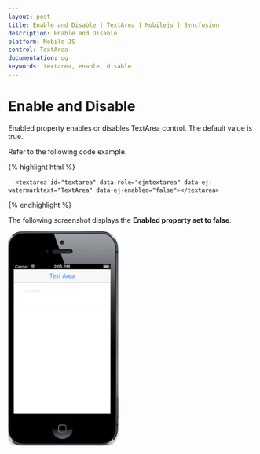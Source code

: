 ```yaml
---
layout: post
title: Enable and Disable | TextArea | Mobilejs | Syncfusion
description: Enable and Disable
platform: Mobile JS
control: TextArea
documentation: ug
keywords: textarea, enable, disable
---
```


# Enable and Disable

Enabled property enables or disables TextArea control. The default value is true.

Refer to the following code example.

{% highlight html %}

      <textarea id="textarea" data-role="ejmtextarea" data-ej-watermarktext="TextArea" data-ej-enabled="false"></textarea>

{% endhighlight %}

The following screenshot displays the **Enabled property set to false**.


![](EnableandDisable_images/enableanddisable-img1.png) 